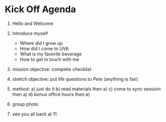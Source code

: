 # Kick Off Agenda
1. Hello and Welcome
2. Introduce myself
    * Where did I grow up
    * How did I come to UVA
    * What is my favorite beverage
    * How to get in touch with me
3. mission objective: complete checklist
4. stretch objective: put life questions to Pete (anything is fair)

5. method: 
a) just do it
b) read materials then a)
c) come to sync sessioin then a)
d) bonus office hours then a)

6. group photo

7. see you all back at 11
